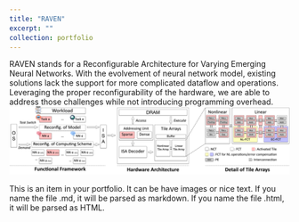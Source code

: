 ```yaml
---
title: "RAVEN"
excerpt: ""
collection: portfolio
---
```


RAVEN stands for a Reconfigurable Architecture for Varying Emerging Neural Networks. With the evolvement of neural network model, existing solutions lack the support for more complicated dataflow and operations. Leveraging the proper reconfigurability of the hardware, we are able to address those challenges while not introducing programming overhead. <br/><img src='/images/raven_system_diagram.png'>

This is an item in your portfolio. It can be have images or nice text. If you name the file .md, it will be parsed as markdown. If you name the file .html, it will be parsed as HTML. 
